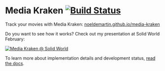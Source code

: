 # Media Kraken [![Build Status](https://noeldemartin.semaphoreci.com/badges/media-kraken/branches/main.svg?key=779dea16-fa45-4a09-9eba-83f4c04046af)](https://noeldemartin.semaphoreci.com/projects/media-kraken)

Track your movies with Media Kraken: [noeldemartin.github.io/media-kraken](https://noeldemartin.github.io/media-kraken)

Do you want to see how it works? Check out my presentation at Solid World February:

[![Media Kraken @ Solid World](docs/solid-world.png)](https://vimeo.com/508623332#t=666)

To learn more about implementation details and development status, [read the docs](docs).

